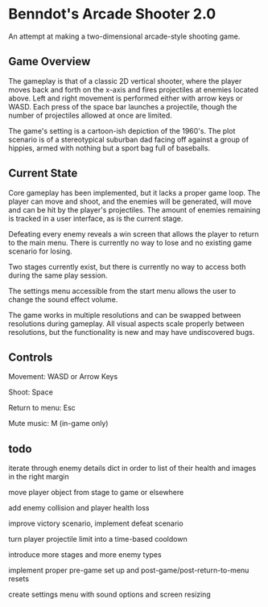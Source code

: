 # Benndot's Arcade Shooter 2.0

An attempt at making a two-dimensional arcade-style shooting game. 

## Game Overview

The gameplay is that of a classic 2D vertical shooter, where the player moves back and forth on the x-axis and fires 
projectiles at enemies located above. Left and right movement is performed either with arrow keys or WASD. Each press of
the space bar launches a projectile, though the number of projectiles allowed at once are limited. 

The game's setting is a cartoon-ish depiction of the 1960's. The plot scenario is of a stereotypical suburban dad facing
off against a group of hippies, armed with nothing but a sport bag full of baseballs. 

## Current State

Core gameplay has been implemented, but it lacks a proper game loop. The player can move and shoot, and the enemies 
will be generated, will move and can be hit by the player's projectiles. The amount of enemies remaining is tracked in
a user interface, as is the current stage. 

Defeating every enemy reveals a win screen that allows the player to return to the main menu. There is currently no way 
to lose and no existing game scenario for losing. 

Two stages currently exist, but there is currently no way to access both during the same play session.

The settings menu accessible from the start menu allows the user to change the sound effect volume. 

The game works in multiple resolutions and can be swapped between resolutions during gameplay. All visual aspects scale
properly between resolutions, but the functionality is new and may have undiscovered bugs. 

## Controls

Movement: WASD or Arrow Keys

Shoot: Space

Return to menu: Esc

Mute music: M (in-game only)

## todo

iterate through enemy details dict in order to list of their health and images in the right margin

move player object from stage to game or elsewhere

add enemy collision and player health loss

improve victory scenario, implement defeat scenario

turn player projectile limit into a time-based cooldown

introduce more stages and more enemy types

implement proper pre-game set up and post-game/post-return-to-menu resets

create settings menu with sound options and screen resizing